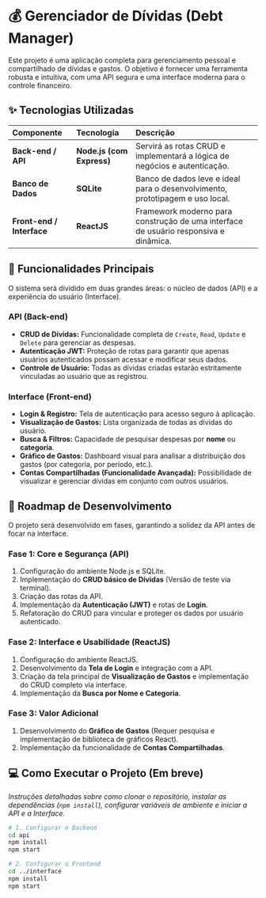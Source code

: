 # 💰 Gerenciador de Dívidas (Debt Manager)

Este projeto é uma aplicação completa para gerenciamento pessoal e compartilhado de dívidas e gastos. O objetivo é fornecer uma ferramenta robusta e intuitiva, com uma API segura e uma interface moderna para o controle financeiro.

## ✨ Tecnologias Utilizadas

| Componente | Tecnologia | Descrição |
| :--- | :--- | :--- |
| **Back-end / API** | **Node.js (com Express)** | Servirá as rotas CRUD e implementará a lógica de negócios e autenticação. |
| **Banco de Dados** | **SQLite** | Banco de dados leve e ideal para o desenvolvimento, prototipagem e uso local. |
| **Front-end / Interface** | **ReactJS** | Framework moderno para construção de uma interface de usuário responsiva e dinâmica. |

## 🚀 Funcionalidades Principais

O sistema será dividido em duas grandes áreas: o núcleo de dados (API) e a experiência do usuário (Interface).

### API (Back-end)

* **CRUD de Dívidas:** Funcionalidade completa de `Create`, `Read`, `Update` e `Delete` para gerenciar as despesas.
* **Autenticação JWT:** Proteção de rotas para garantir que apenas usuários autenticados possam acessar e modificar seus dados.
* **Controle de Usuário:** Todas as dívidas criadas estarão estritamente vinculadas ao usuário que as registrou.

### Interface (Front-end)

* **Login & Registro:** Tela de autenticação para acesso seguro à aplicação.
* **Visualização de Gastos:** Lista organizada de todas as dívidas do usuário.
* **Busca & Filtros:** Capacidade de pesquisar despesas por **nome** ou **categoria**.
* **Gráfico de Gastos:** Dashboard visual para analisar a distribuição dos gastos (por categoria, por período, etc.).
* **Contas Compartilhadas (Funcionalidade Avançada):** Possibilidade de visualizar e gerenciar dívidas em conjunto com outros usuários.

## 🚧 Roadmap de Desenvolvimento

O projeto será desenvolvido em fases, garantindo a solidez da API antes de focar na interface.

### Fase 1: Core e Segurança (API)

1.  Configuração do ambiente Node.js e SQLite.
2.  Implementação do **CRUD básico de Dívidas** (Versão de teste via terminal).
3.  Criação das rotas da API.
4.  Implementação da **Autenticação (JWT)** e rotas de **Login**.
5.  Refatoração do CRUD para vincular e proteger os dados por usuário autenticado.

### Fase 2: Interface e Usabilidade (ReactJS)

1.  Configuração do ambiente ReactJS.
2.  Desenvolvimento da **Tela de Login** e integração com a API.
3.  Criação da tela principal de **Visualização de Gastos** e implementação do CRUD completo via interface.
4.  Implementação da **Busca por Nome e Categoria**.

### Fase 3: Valor Adicional

1.  Desenvolvimento do **Gráfico de Gastos** (Requer pesquisa e implementação de biblioteca de gráficos React).
2.  Implementação da funcionalidade de **Contas Compartilhadas**.

## 💻 Como Executar o Projeto (Em breve)

_Instruções detalhadas sobre como clonar o repositório, instalar as dependências (`npm install`), configurar variáveis de ambiente e iniciar a API e a Interface._

```bash
# 1. Configurar o Backend
cd api
npm install
npm start

# 2. Configurar o Frontend
cd ../interface
npm install
npm start
